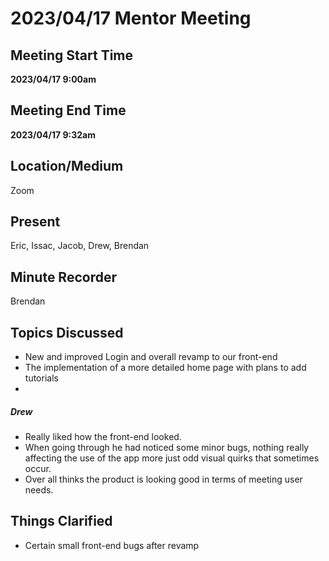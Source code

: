 
# 2023/04/17 Mentor Meeting

## Meeting Start Time

**2023/04/17 9:00am**

## Meeting End Time

**2023/04/17 9:32am** 

## Location/Medium

Zoom

## Present

Eric, Issac, Jacob, Drew, Brendan

## Minute Recorder

Brendan

## Topics Discussed
- New and improved Login and overall revamp to our front-end
- The implementation of a more detailed home page with plans to add tutorials
- 

##### Drew 
- Really liked how the front-end looked.
- When going through he had noticed some minor bugs, nothing really affecting the use of the app more just odd visual quirks that sometimes occur.
- Over all thinks the product is looking good in terms of meeting user needs.

## Things Clarified
- Certain small front-end bugs after revamp
